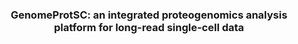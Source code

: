 
<center><h3><b>GenomeProtSC: an integrated proteogenomics analysis platform for long-read single-cell data</b></h3>
<br>
